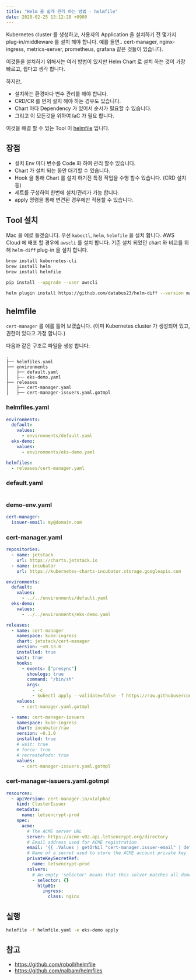 ```yaml
---
title: "Helm 을 쉽게 관리 하는 방법 - helmfile"
date: 2020-02-25 13:12:28 +0900
---
```

Kubernetes cluster 를 생성하고, 사용자의 Application 을 설치하기 전 몇가지 plug-in/middleware 를 설치 해야 합니다. 예를 들면.. cert-manager, nginx-ingress, metrics-server, prometheus, grafana 같은 것들이 있습니다.

이것들을 설치하기 위해서는 여러 방법이 있지만 Helm Chart 로 설치 하는 것이 가장 빠르고, 쉽다고 생각 합니다.

하지만,
* 설치하는 환경마다 변수 관리를 해야 합니다.
* CRD/CR 를 먼저 설치 해야 하는 경우도 있습니다.
* Chart 마다 Dependency 가 있어서 순서가 필요할 수 있습니다.
* 그리고 이 모든것을 위하여 IaC 가 필요 합니다.

이것을 해결 할 수 있는 Tool 이 [helmfile](https://github.com/roboll/helmfile) 입니다.

## 장점

* 설치 Env 마다 변수를 Code 화 하여 관리 할수 있습니다.
* Chart 가 설치 되는 동안 대기할 수 있습니다.
* Hook 을 통해 Chart 를 설치 하기전 특정 작업을 수행 할수 있습니다. (CRD 설치 등)
* 세트를 구성하여 한번에 설치/관리가 가능 합니다.
* apply 명령을 통해 변견된 경우에만 적용할 수 있습니다.

## Tool 설치

Mac 을 예로 들겠습니다.
우선 `kubectl`, `helm`, `helmfile` 을 설치 합니다.
AWS Cloud 에 배포 할 경우에 `awscli` 를 설치 합니다.
기존 설치 되었던 chart 와 비교를 위해 `helm-diff` plug-in 을 설치 합니다.

```bash
brew install kubernetes-cli
brew install helm
brew install helmfile

pip install --upgrade --user awscli

helm plugin install https://github.com/databus23/helm-diff --version master
```

## helmfile

`cert-manager` 를 예를 틀어 보겠습니다.
(이미 Kubernetes cluster 가 생성되어 있고, 권한이 있다고 가정 합니다.)

다음과 같은 구조로 파일을 생성 합니다.

```
.
├── helmfiles.yaml
├── environments
│   ├── default.yaml
│   ├── eks-demo.yaml
├── releases
│   ├── cert-manager.yaml
│   ├── cert-manager-issuers.yaml.gotmpl
```

### helmfiles.yaml

```yaml
environments:
  default:
    values:
      - environments/default.yaml
  eks-demo:
    values:
      - environments/eks-demo.yaml

helmfiles:
  - releases/cert-manager.yaml
```

### default.yaml

```yaml
```

### demo-env.yaml

```yaml
cert-manager:
  issuer-email: my@domain.com
```

### cert-manager.yaml

```yaml
repositories:
  - name: jetstack
    url: https://charts.jetstack.io
  - name: incubator
    url: https://kubernetes-charts-incubator.storage.googleapis.com

environments:
  default:
    values:
      - ../../environments/default.yaml
  eks-demo:
    values:
      - ../../environments/eks-demo.yaml

releases:
  - name: cert-manager
    namespace: kube-ingress
    chart: jetstack/cert-manager
    version: ~v0.13.0
    installed: true
    wait: true
    hooks:
      - events: ["presync"]
        showlogs: true
        command: "/bin/sh"
        args:
          - -c
          - kubectl apply --validate=false -f https://raw.githubusercontent.com/jetstack/cert-manager/release-0.13/deploy/manifests/00-crds.yaml
    values:
      - cert-manager.yaml.gotmpl

  - name: cert-manager-issuers
    namespace: kube-ingress
    chart: incubator/raw
    version: ~0.1.0
    installed: true
    # wait: true
    # force: true
    # recreatePods: true
    values:
      - cert-manager-issuers.yaml.gotmpl
```

### cert-manager-issuers.yaml.gotmpl

```yaml
resources:
  - apiVersion: cert-manager.io/v1alpha2
    kind: ClusterIssuer
    metadata:
      name: letsencrypt-prod
    spec:
      acme:
        # The ACME server URL
        server: https://acme-v02.api.letsencrypt.org/directory
        # Email address used for ACME registration
        email: '{{ .Values | getOrNil "cert-manager.issuer-email" | default "issuer@example.com" }}'
        # Name of a secret used to store the ACME account private key
        privateKeySecretRef:
          name: letsencrypt-prod
        solvers:
          # An empty 'selector' means that this solver matches all domains
          - selector: {}
            http01:
              ingress:
                class: nginx
```

## 실행

```bash
helmfile -f helmfile.yaml -e eks-demo apply
```

## 참고

* <https://github.com/roboll/helmfile>
* <https://github.com/nalbam/helmfiles>
